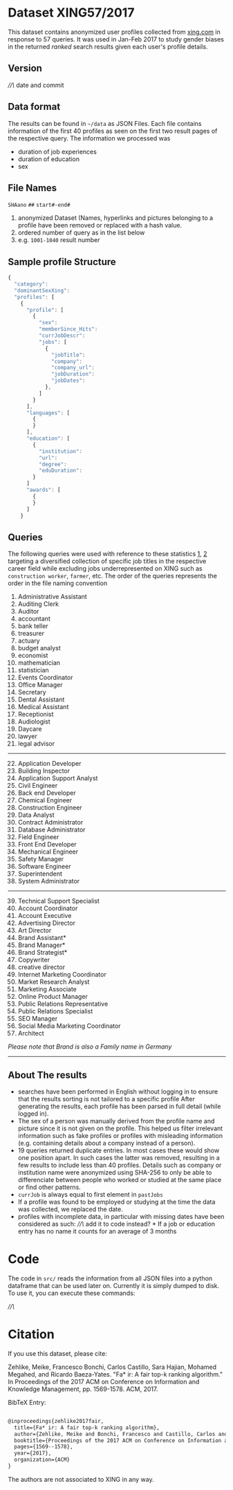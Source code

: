 # Dataset XING57/2017

This dataset contains anonymized user profiles collected from [xing.com](http://www.xing.com) in response to 57 queries. It was used in Jan-Feb 2017 to study gender biases in the returned *ranked* search results given each user's profile details.

## Version
*//\\* date and commit

## Data format

The results can be found in `~/data` as JSON Files.
Each file contains information of the first 40 profiles as seen on the first two result pages of the respective query.
The information we processed was
* duration of job experiences
* duration of education
* sex

## File Names

`SHAano` `##` `start#-end#`

1. anonymized Dataset (Names, hyperlinks and pictures belonging to a profile have been removed or replaced with a hash value.
2. ordered number of query as in the list below
3. e.g. `1001-1040` result number

## Sample profile Structure

```javascript
{
  "category":
  "dominantSexXing":
  "profiles": [
    {
      "profile": [
        {
          "sex":
          "memberSince_Hits":
          "currJobDescr":
          "jobs": [
            {
              "jobTitle":
              "company":
              "company_url":
              "jobDuration":
              "jobDates":
            },
          ]
        }
      ],
      "languages": [
        {
        }
      ],
      "education": [
        {
          "institution":
          "url":
          "degree":
          "eduDuration":
        }
      ]
      "awards": [
        {
        }
      ]
    }
```

## Queries

The following queries were used with reference to these statistics  [1](https://www.destatis.de/DE/ZahlenFakten/GesamtwirtschaftUmwelt/Arbeitsmarkt/Erwerbstaetigkeit/TabellenBeschaeftigungsstatistik/BerufsbereicheGeschlecht.html), [2](https://de.wikipedia.org/wiki/Liste_von_Frauenanteilen_in_der_Berufswelt#Frauenanteil_in_der_Privatwirtschaft) targeting a diversified collection of specific job titles in the respective career field while excluding jobs underrepresented on XING such as `construction worker`, `farmer`, etc.
The order of the queries represents the order in the file naming convention

1. Administrative Assistant
2. Auditing Clerk
3. Auditor
4. accountant
5. bank teller
6. treasurer
7. actuary
8. budget analyst
9. economist
9. mathematician
9. statistician
9. Events Coordinator
9. Office Manager
9. Secretary
9. Dental Assistant
9. Medical Assistant
9. Receptionist
9. Audiologist
9. Daycare
9. lawyer
21. legal advisor

---
<ol start="22">
  <li>Application Developer</li>
  <li>Building Inspector</li>
  <li>Application Support Analyst</li>
  <li>Civil Engineer</li>
  <li>Back end Developer</li>
  <li>Chemical Engineer</li>
  <li>Construction Engineer</li>
  <li>Data Analyst</li>
  <li>Contract Administrator</li>
  <li>Database Administrator</li>
  <li>Field Engineer</li>
  <li>Front End Developer</li>
  <li> Mechanical Engineer</li>
  <li>Safety Manager</li>
  <li>Software Engineer</li>
  <li>Superintendent</li>
  <li>System Administrator</li>
</ol>

---

<ol start="39">
    <li>Technical Support Specialist</li>
    <li>Account Coordinator</li>
    <li>Account Executive</li>
    <li>Advertising Director</li>
    <li>Art Director</li>
    <li>Brand Assistant*</li>
    <li>Brand Manager*</li>
    <li>Brand Strategist*</li>
    <li>Copywriter</li>
    <li>creative director</li>
    <li>Internet Marketing Coordinator</li>
    <li>Market Research Analyst</li>
    <li>Marketing Associate</li>
    <li>Online Product Manager</li>
    <li>Public Relations Representative</li>
    <li>Public Relations Specialist</li>
    <li>SEO Manager</li>
    <li>Social Media Marketing Coordinator</li>
    <li>Architect</li>
 </ol>
    <i>Please note that Brand is also a Family name in Germany</i>

---

## About The results
* searches have been performed in English without logging in to ensure that the results sorting is not tailored to a specific profile After generating the results, each profile has been parsed in full detail (while logged in).
* The sex of a person was manually derived from the profile name and picture since it is not given on the profile. This helped us filter irrelevant information such as fake profiles or profiles with misleading information (e.g. containing details about a company instead of a person).
* 19 queries returned duplicate entries. In most cases these would show one position apart. In such cases the latter was removed, resulting in a few results to include less than 40 profiles.
Details such as company or institution name were anonymized using SHA-256 to only be able to differenciate between people who worked or studied at the same place or find other patterns.
* `currJob` is always equal to first element in `pastJobs`
* If a profile was found to be employed or studying at the time the data was collected, we replaced the date.
* profiles with incomplete data, in particular with missing dates have been considered as such:
 *//\\* add it to code instead?    * If a job or education entry has no name it counts for an average of 3 months

# Code

The code in `src/` reads the information from all JSON files into a python dataframe that can be used later on. Currently it is simply dumped to disk. To use it, you can execute these commands:

*//\\*

# Citation

If you use this dataset, please cite:

Zehlike, Meike, Francesco Bonchi, Carlos Castillo, Sara Hajian, Mohamed Megahed, and Ricardo Baeza-Yates. "Fa* ir: A fair top-k ranking algorithm." In Proceedings of the 2017 ACM on Conference on Information and Knowledge Management, pp. 1569-1578. ACM, 2017.

BibTeX Entry:
```Latex

@inproceedings{zehlike2017fair,
  title={Fa* ir: A fair top-k ranking algorithm},
  author={Zehlike, Meike and Bonchi, Francesco and Castillo, Carlos and Hajian, Sara and Megahed, Mohamed and Baeza-Yates, Ricardo},
  booktitle={Proceedings of the 2017 ACM on Conference on Information and Knowledge Management},
  pages={1569--1578},
  year={2017},
  organization={ACM}
}
```

The authors are not associated to XING in any way.
